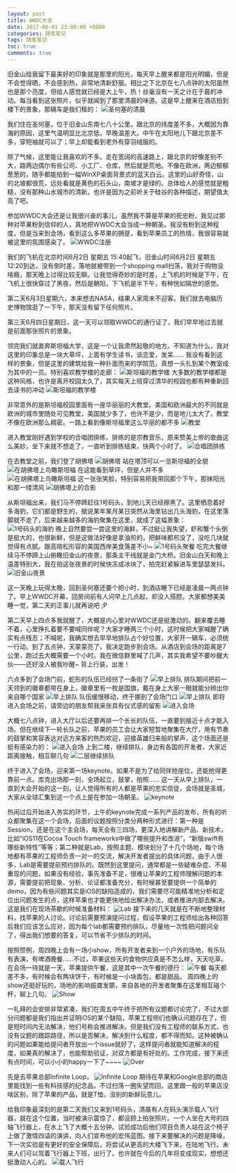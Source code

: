 ```yaml
---
layout: post
title: WWDC大会
date: 2017-06-01 23:00:00 +0800
categories: 随笔笔记
tags: 随笔笔记
toc: true
comments: true
---
```

旧金山给我留下最美好的印象就是那里的阳光，每天早上醒来都是阳光明媚，但是不会觉得晒，不会感到热，非常地清新舒服。相比之下北京在七八点钟的太阳虽然也是那个亮度，但给人感觉就已经是大上午，热！丝毫没有一天之计在于晨的冲动。每当看到这张照片，似乎就闻到了那里清晨的味道。这是早上醒来在酒店拍到楼下的景象，那辆车是我们租的：
![圣何塞的清晨](0601WWDC/img01.png)
<!-- more -->
我们住在圣何塞，位于旧金山东南七八十公里。跟北京的纬度差不多，大概因为靠海的原因，这里气温明显比北京低，早晚温差大。中午在太阳地儿下跟北京差不多，穿短袖就可以了；早上却能看到老外有穿羽绒服的。

除了气候，这里能让我喜欢的不多。走在宽阔的高速路上，跟北京的好像差别不大，路两边偶尔有些公司、小工厂、仓库，然后就是荒地。不像在欧洲，两边郁郁葱葱的，随手都能拍到一幅WinXP桌面背景式的蓝天白云。这里的山好奇怪，山的北坡都很荒，远处看就是黄色的石头山，南坡才是绿的。总体给人的感觉就是粗糙，没有那种山水城市的清新。也许是因为之前听关于硅谷的各种描述，期望值太高了吧。

参加WWDC大会还是让我很兴奋的事儿，虽然我不算是苹果的死忠粉，我见过那种对苹果粉到信仰的人，真地把WWDC大会当成一种朝圣。我没有粉到这种程度，但是当来到会场，看到这么多苹果的拥趸，看到苹果员工的热情，我很容易就被这里的氛围感染了。
![WWDC注册](0601WWDC/img02.png)

我们的飞机在北京时间6月2日 星期五 15:40起飞，旧金山时间6月2日 星期五 12:20到达，没有倒时差，落地就被带到一个shopping mall扫荡，我对于购物没啥瘾，那天晚上过得比较无聊。让我觉得奇妙的是时差，上飞机的时候是下午，在飞机上很快穿过了黑夜，然后是朝阳，下飞机是半下午，有种恍如隔世的感觉。

第二天6月3日星期六，本来想去NASA，结果人家周末不迎客。我们就去电脑历史博物馆逛了一下午，那天没有留下任何照片。

第三天6月四日星期日，这一天可以领取WWDC的通行证了，我们早早地过去就是前面那张照片的景象。

领完我们就直奔斯坦福大学，这是一个让我肃然起敬的地方。不知道为什么，我对这里的印象总是一块大草坪，上面有学生读书，谈恋爱，发呆…… 我没有看到这样的景象，但是这里的建筑给我一种扑面而来的学院范，真想一头扎到某个教室成为其中的一员。特别喜欢教学楼的走廊：
![斯坦福的教学楼](0601WWDC/img03.png)
大多数的教学楼都是这种风格，也许是离开校园太久了，其实每天上班穿过清华的校园也都有种重新回去读书的冲动
![斯坦福的教学楼](0601WWDC/img04.png)

非常意外的是斯坦福校园里面有一座华丽丽的大教堂。美国和欧洲最大的不同就是欧洲的城市里随处可见教堂，美国就少多了，也许不是少，而是地儿太大了，教堂不像在欧洲那么稠密。一路上看到像斯坦福里这么华丽的都不多
![教堂](0601WWDC/img05.png)

进入教堂刚好遇到学校的合唱团排练，排练的是宗教音乐，原来赞美上帝的歌曲这么美妙，坐下来就不想走了，一直听到排练结束，快两个小时了。
![合唱团排练](0601WWDC/img06.png)

在去教堂之前，我们登了胡佛塔
![胡佛塔](0601WWDC/img07.png)
站在塔顶可以一览斯坦福的全貌
![在胡佛塔上鸟瞰斯坦福](0601WWDC/img08.png)
在这能看到草坪，但是人并不多
![在胡佛塔上鸟瞰斯坦福](0601WWDC/img09.png)
这一张张笑脸，特别容易把我带回那个下午，那抹阳光和那一缕清风
![胡佛塔上的合影](0601WWDC/img10.png)

从斯坦福出来，我们马不停蹄赶往1号码头，到地儿天已经擦黑了。这里栖息着好多海豹，它们都是野生的，据说某年某月某日突然从海里钻出几头海豹，在这里落脚就不走了，后来越来越多的海豹聚集在这里，就成了这幅景象：
![1号码头的海豹](0601WWDC/img11.png)
晚上自然要尝一尝这里的海鲜，不过挺让我失望，虾和蟹个头倒是挺大的，也很新鲜，但是这做法好像是拿油煎的，把鲜味都煎没了，没吃几块就觉得有点腻。跟高晓松形容的美国西岸美食落差不小~
![1号码头聚餐](0601WWDC/img12.png)
吃完大餐继续马不停蹄上山俯瞰旧金山的夜景，那条主干线就是金门大桥。旧金山白天和晚上温差特别大，我在拍这张夜景的时候快冻成冰块了，拍完赶紧躲进车里瑟瑟发抖。
![旧金山夜景](0601WWDC/img13.png)

这一天晚上玩得太晚，回到圣何塞还要个把小时，到酒店睡下已经是凌晨一两点钟了。早上WWDC开幕，回房间前有人问早上几点起，却没人搭腔。大家都想美美睡一觉，第二天的正事儿就再说吧 ;P

第二天早上四点多我就醒了，大概是内心里对WWDC还是挺激动的。翻来覆去睡不着，心里挣扎着要不要喊同伴呢？大家才睡两三个小时，这时候把大家喊醒了确实有点残忍；不喊呢，我确实想去早早地排队占个好位置，大家开一辆车，必须统一行动。到了五点钟，天蒙蒙亮了，我决定跑步到会场。从酒店到会场的距离是7公里，跑过去大概需要一个小时。我在微信群里喊了几声，其实我希望不要吵醒大伙——还好没人被我吵醒~ 背上行装，出发！

六点多到了会场门前，蛇形的队伍已经拐了一条街了
![早上排队](0601WWDC/img14.png)
排队期间把前一天领到的徽章都带在身上，徽章里有一枚是国旗，戴在身上大家一眼就能分辨出你来自哪个国家
![早上排队](0601WWDC/img15.png)
队伍缓慢移动，终于挪到了会场门口
![早上排队](0601WWDC/img16.png)
即将进入会场之前，请旁边的朋友帮我来张具有仪式感的留影
![进入会场](0601WWDC/img17.png)

大概七八点钟，进入大厅以后还要再排一个长长的队伍，一直要到接近十点才能入场。但在继续下一轮长队之前，苹果的员工会让大家短暂地聚集在大厅，用有节奏的鼓掌和笑容表达对远方来客的热烈欢迎，迎接英雄归来般的掌声，这个场面还是挺有感染力的：
![进入会场](0601WWDC/img18.png)
上到二楼，继续排队，身边有各国的开发者，大家近距离接触，相互聊几句
![二层继续排队](0601WWDC/img19.png)

终于进入了会场，迎来第一场keynote。如果不是为了给同伴抢座位，还能抢得更靠前一点。库克出场那一刻，全场起立，鼓掌，拍照…… 这一天从早上排队，一直到大会开始的这一刻，让人觉得所有的人都是苹果的忠实信徒，会场就是圣城，大家从全球汇集到这一个点上是在参加一场朝圣。
![keynote](0601WWDC/img20.png)

热闹过后开始进入务实的环节，上午的keynote完成一系列产品的发布，所有的听众都聚集在这一个会场，后面的议题按照分类分两种形式进行：第一种是Session，还是在这个主会场，每天会有三四场，更深入地讲解新产品、新技术，比如“iOS11在Cocoa Touch frameworks中做了哪些提升和改进”，“新版swift有哪些新特性”等等；第二种就是Lab，按照主题、模块划分了十几个场地，每个场地都有苹果的工程师负责一对一的交流，解决开发者提出的具体问题，由于人很多，Lab是需要提前预约排队的。既然到这里提问，通常都是一些疑难杂症、不易重现的问题，如果没有经验，事先准备不足，很难让苹果的工程师理解问题的本源，需要提前把现象、分析、论证都准备充分，有时候甚至要提供一个简单的demo，因为有些问题其实是iOS的缺陷造成的，我们需要尽可能精准地分析和定位出问题发生的点，这样苹果也才能更快地给出解决办法，或者推进内部去解决。这是我们在现场茶歇的时候准备材料：
![Lab](0601WWDC/img21.png)
接下来的几天就是在不断地整理材料，找苹果的人讨论。讨论前需要预演提问过程，假设苹果的工程师给出各种回答后我们应该怎么应对，因为每个lab都需要预约排队，尽量地一次性把问题问全了，得出我们想要的答复，可以节省不少排队的时间。

按照惯例，周四晚上会有一场小show，所有开发者来到一个户外的场地，有乐队有表演，有啤酒晚餐……不过，苹果这些天的食物供应真是不怎么样，天天吃草。在会场一待就是一天，苹果提供午餐，这是其中一次午餐的德行：
![午餐](0601WWDC/img23.png)
每天都差不多，有时候会有两块饼干，有时候是一小块面包，都是甜品。
周四晚上的show还挺好玩的，场地的影响振聋发聩，来自各地的开发者聚集在这里相互碰个杯，聊上几句。
![Show](0601WWDC/img24.png)

一礼拜的会安排非常紧凑，我们在周五中午终于把所有议题都讨论完了，不过大部分问题都是我们指出并证明iOS的某个缺陷，苹果工程师们也确认问题存在了，但是短时间内无法解决，他们号称会推进解决。但是我们没有工程师的联系方式，也没有议题的跟踪路径，所以是否解决，解决到什么程度，都不得而知。这种被确认的问题如果能给提问者开放出一个issue就好了，这样提问者就能知道解决的程度，如果真的解决了，也能帮助验证，对双方都是有好处的。工作完成，接下来还有点时间，可以小小的happy一下了~~~~
![Over](0601WWDC/img22.png)

先是去苹果总部Infinite Loop，
![Infinite Loop](0601WWDC/img25.png)
期待在苹果和Google总部的商店里能找到一些有科技感的纪念品，不过扫荡一圈失望而回，这里跟一般的苹果店没啥区别，除了苹果的产品，就是T恤，没别的新鲜玩意儿。

给我印象最深刻的是第二天我们又来到1号码头，清晨有人在码头演示载人飞行器，就在这个位置，当时被演示震惊了，都没顾上拍张照片。一个人坐在大号的四轴飞行器上，在水上飞了大概十五分钟。试验成功后他们项目负责人站在这个椅子上做了激情四溢的演讲，向人们宣布他的宏伟蓝图。接下来要解决的问题是降噪，下一次实验是有更好的安全保障后，将尝试从更高的大楼飞下来，在陆地飞行。未来人们可以驾着飞行器上下班，出行了。也许就在今后的几年将变成现实，想想还挺激动人心的。
![载人飞行](0601WWDC/img26.png)